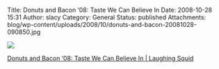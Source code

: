 Title: Donuts and Bacon ‘08: Taste We Can Believe In
Date: 2008-10-28 15:31
Author: slacy
Category: General
Status: published
Attachments: blog/wp-content/uploads/2008/10/donuts-and-bacon-20081028-090850.jpg

![](http://slacy.com/blog/wp-content/uploads/2008/10/donuts-and-bacon-20081028-090850.jpg)

[Donuts and Bacon ‘08: Taste We Can Believe In | Laughing
Squid](http://laughingsquid.com/donuts-and-bacon-08-taste-we-can-believe-in/)
